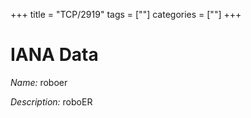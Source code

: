 +++
title = "TCP/2919"
tags = [""]
categories = [""]
+++

# IANA Data

_Name:_ roboer

_Description:_ roboER

